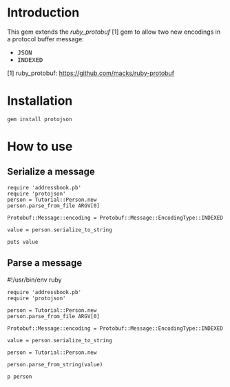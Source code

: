 
# Introduction

This gem extends the *ruby_protobuf* [1] gem to allow two new encodings in
a protocol buffer message:

- <tt>JSON</tt>
- <tt>INDEXED</tt>

[1] ruby_protobuf: https://github.com/macks/ruby-protobuf

# Installation

    gem install protojson

# How to use

## Serialize a message

    require 'addressbook.pb'
    require 'protojson'
    person = Tutorial::Person.new
    person.parse_from_file ARGV[0]

    Protobuf::Message::encoding = Protobuf::Message::EncodingType::INDEXED

    value = person.serialize_to_string

    puts value

## Parse a message

#!/usr/bin/env ruby

    require 'addressbook.pb'
    require 'protojson'

    person = Tutorial::Person.new
    person.parse_from_file ARGV[0]

    Protobuf::Message::encoding = Protobuf::Message::EncodingType::INDEXED

    value = person.serialize_to_string

    person = Tutorial::Person.new

    person.parse_from_string(value)

    p person

